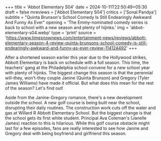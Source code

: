 +++
title = 'Abbot Elementary S04'
date = 2024-10-11T22:50:49+05:30
draft = false
mreviews = ['Abbot Elementary S04']
critics = ['Sonal Pandya']
subtitle = "Quinta Brunson's School Comedy Is Still Endearingly Awkward And Funny As Ever"
opening = 'The Emmy-nominated comedy series is back to school with a new season and plenty of hijinks.'
img = 'abbot-elementary-s04.webp'
type = 'print'
source = 'https://www.timesnownews.com/entertainment-news/reviews/abbott-elementary-season-4-review-quinta-brunsons-school-comedy-is-still-endearingly-awkward-and-funny-as-ever-review-114124492'
+++

After a shortened season earlier this year due to the Hollywood strikes, Abbott Elementary is back on schedule with a full season. This time, the teachers' gang at the Philadelphia school convene for a new school year with plenty of hijinks. The biggest change this season is that the perennial will-they, won't-they couple Janine (Quinta Brunson) and Gregory (Tyler James Williams) have made it official. But what does this mean for the rest of the season? Let's find out!

Aside from the Janine-Gregory romance, there's a new development outside the school. A new golf course is being built near the school, disrupting their daily routines. The construction work cuts off the water and gas at Willard R Abbott Elementary School. But the biggest change is that the school gets its first white student. Principal Ava Coleman's (Janelle James) reaction to this is hilarious. While this golf course obstacle might last for a few episodes, fans are really interested to see how Janine and Gregory deal with being boyfriend and girlfriend this season.

